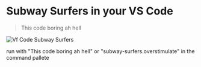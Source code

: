 # Subway Surfers in your VS Code

> This code boring ah hell

![Vf Code Subway Surfers](https://i.imgur.com/IAYr09o.png)

run with "This code boring ah hell" or "subway-surfers.overstimulate" in the command pallete
